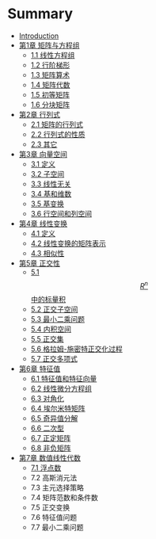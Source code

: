 # Summary

* [Introduction](README.md)
* [第1章 矩阵与方程组](chapter1.md)
   * [1.1 线性方程组](chapter1.1.md)
   * [1.2 行阶梯形](chapter1.2.md)
   * [1.3 矩阵算术](chapter1.3.md)
   * [1.4 矩阵代数](chapter1.4.md)
   * [1.5 初等矩阵](chapter1.5.md)
   * [1.6 分块矩阵](chapter1.6.md)
* [第2章 行列式](chapter2.md)
   * [2.1 矩阵的行列式](chapter2.1.md)
   * [2.2 行列式的性质](chapter2.2.md)
   * [2.3 其它](chapter2.3.md)
* [第3章 向量空间](chapter3.md)
   * [3.1 定义](chapter3.1.md)
   * [3.2 子空间](chapter3.2.md)
   * [3.3 线性无关](chapter3.3.md)
   * [3.4 基和维数](chapter3.4.md)
   * [3.5 基变换](chapter3.5.md)
   * [3.6 行空间和列空间](chapter3.6.md)
* [第4章 线性变换](chapter4.md)
   * [4.1 定义](chapter4.1.md)
   * [4.2 线性变换的矩阵表示](chapter4.2.md)
   * [4.3 相似性](chapter4.3.md)
* [第5章 正交性](chapter5.md)
   * [5.1 $$R^n$$中的标量积](chapter5.1.md)
   * [5.2 正交子空间](chapter5.2.md)
   * [5.3 最小二乘问题](chapter5.3.md)
   * [5.4 内积空间](chapter5.4.md)
   * [5.5 正交集](chapter5.5.md)
   * [5.6 格拉姆-施密特正交化过程](chapter5.6.md)
   * [5.7 正交多项式](chapter5.7.md)
* [第6章 特征值](chapter6.md)
   * [6.1 特征值和特征向量](chapter6.1.md)
   * [6.2 线性微分方程组](chapter6.2.md)
   * [6.3 对角化](chapter6.3.md)
   * [6.4 埃尔米特矩阵](chapter6.4.md)
   * [6.5 奇异值分解](chapter6.5.md)
   * [6.6 二次型](chapter6.6.md)
   * [6.7 正定矩阵](chapter6.7.md)
   * [6.8 非负矩阵](chapter6.8.md)
* [第7章 数值线性代数](chapter7.md)
   * [7.1 浮点数](chapter7.1.md)
   * 7.2 高斯消元法
   * 7.3 主元选择策略
   * 7.4 矩阵范数和条件数
   * 7.5 正交变换
   * 7.6 特征值问题
   * 7.7 最小二乘问题

